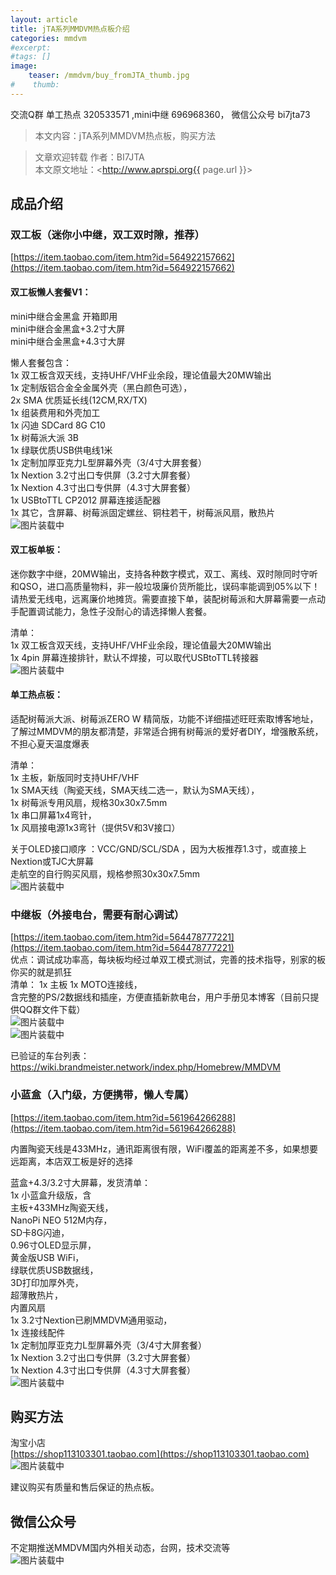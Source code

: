 ```yaml
---
layout: article
title: jTA系列MMDVM热点板介绍  
categories: mmdvm
#excerpt:
#tags: []
image:
    teaser: /mmdvm/buy_fromJTA_thumb.jpg
#    thumb:
---
```


交流Q群 单工热点 320533571 ,mini中继 696968360， 微信公众号 bi7jta73      

> 本文内容：jTA系列MMDVM热点板，购买方法      


> 文章欢迎转载
> 作者：BI7JTA  
> 本文原文地址：<http://www.aprspi.org{{ page.url }}>   
 
## 成品介绍 

### 双工板（迷你小中继，双工双时隙，推荐）  
[https://item.taobao.com/item.htm?id=564922157662](https://item.taobao.com/item.htm?id=564922157662)   
#### 双工板懒人套餐V1：  

mini中继合金黑盒 开箱即用  
mini中继合金黑盒+3.2寸大屏  
mini中继合金黑盒+4.3寸大屏  

懒人套餐包含：  
1x 双工板含双天线，支持UHF/VHF业余段，理论值最大20MW输出  
1x 定制版铝合金全金属外壳（黑白颜色可选），  
2x SMA 优质延长线(12CM,RX/TX)  
1x 组装费用和外壳加工  
1x 闪迪 SDCard 8G C10  
1x 树莓派大派 3B  
1x 绿联优质USB供电线1米  
1x 定制加厚亚克力L型屏幕外壳（3/4寸大屏套餐）  
1x Nextion 3.2寸出口专供屏（3.2寸大屏套餐）  
1x Nextion 4.3寸出口专供屏（4.3寸大屏套餐）  
1x USBtoTTL CP2012 屏幕连接适配器  
1x 其它，含屏幕、树莓派固定螺丝、铜柱若干，树莓派风扇，散热片  
![图片装载中](/images/mmdvm/wechat_duplex_allloy_case.jpg) 
 
#### 双工板单板：  
迷你数字中继，20MW输出，支持各种数字模式，双工、离线、双时隙同时守听和QSO，进口高质量物料，非一般垃圾廉价货所能比，误码率能调到05%以下！请热爱无线电，远离廉价地摊货。需要直接下单，装配树莓派和大屏幕需要一点动手配置调试能力，急性子没耐心的请选择懒人套餐。  

清单：  
1x 双工板含双天线，支持UHF/VHF业余段，理论值最大20MW输出  
1x 4pin 屏幕连接排针，默认不焊接，可以取代USBtoTTL转接器  
![图片装载中](/images/mmdvm/wechat_duplex_board.jpg) 

#### 单工热点板：  
适配树莓派大派、树莓派ZERO W 精简版，功能不详细描述旺旺索取博客地址，了解过MMDVM的朋友都清楚，非常适合拥有树莓派的爱好者DIY，增强散系统，不担心夏天温度爆表  

清单：  
1x 主板，新版同时支持UHF/VHF  
1x SMA天线（陶瓷天线，SMA天线二选一，默认为SMA天线），  
1x 树莓派专用风扇，规格30x30x7.5mm  
1x 串口屏幕1x4弯针，  
1x 风扇接电源1x3弯针（提供5V和3V接口）  
 
关于OLED接口顺序 ：VCC/GND/SCL/SDA ，因为大板推荐1.3寸，或直接上Nextion或TJC大屏幕  
走航空的自行购买风扇，规格参照30x30x7.5mm   
![图片装载中](/images/mmdvm/wechat_simplex_rpi_fan.jpg) 

### 中继板（外接电台，需要有耐心调试）  
[https://item.taobao.com/item.htm?id=564478777221](https://item.taobao.com/item.htm?id=564478777221)   
优点：调试成功率高，每块板均经过单双工模式测试，完善的技术指导，别家的板你买的就是抓狂    
清单：
1x 主板
1x MOTO连接线，  
含完整的PS/2数据线和插座，方便直插新款电台，用户手册见本博客（目前只提供QQ群文件下载）    
![图片装载中](/images/mmdvm/wechat_repeater_kit_338.jpg.jpg)   
![图片装载中](/images/mmdvm/wechat_repeater_kit_dmr.jpg)  

已验证的车台列表：   
https://wiki.brandmeister.network/index.php/Homebrew/MMDVM  
  
### 小蓝盒（入门级，方便携带，懒人专属）   
[https://item.taobao.com/item.htm?id=561964266288](https://item.taobao.com/item.htm?id=561964266288)   

内置陶瓷天线是433MHz，通讯距离很有限，WiFi覆盖的距离差不多，如果想要远距离，本店双工板是好的选择  

蓝盒+4.3/3.2寸大屏幕，发货清单：  
1x 小蓝盒升级版，含  
主板+433MHz陶瓷天线，  
NanoPi NEO 512M内存，  
SD卡8G闪迪，  
0.96寸OLED显示屏，  
黄金版USB WiFi，  
绿联优质USB数据线，  
3D打印加厚外壳，  
超薄散热片，  
内置风扇  
1x 3.2寸Nextion已刷MMDVM通用驱动，  
1x 连接线配件  
1x 定制加厚亚克力L型屏幕外壳（3/4寸大屏套餐）  
1x Nextion 3.2寸出口专供屏（3.2寸大屏套餐）  
1x Nextion 4.3寸出口专供屏（4.3寸大屏套餐）  
![图片装载中](/images/mmdvm/wechat_nanohs_lcd.jpg)   


## 购买方法   
淘宝小店  
[https://shop113103301.taobao.com](https://shop113103301.taobao.com)    
![图片装载中](/images/mmdvm/nano_userguide_taobao.png)     

建议购买有质量和售后保证的热点板。 

## 微信公众号
不定期推送MMDVM国内外相关动态，台网，技术交流等     
![图片装载中](/images/mmdvm/wechat_qrcode.png)    

